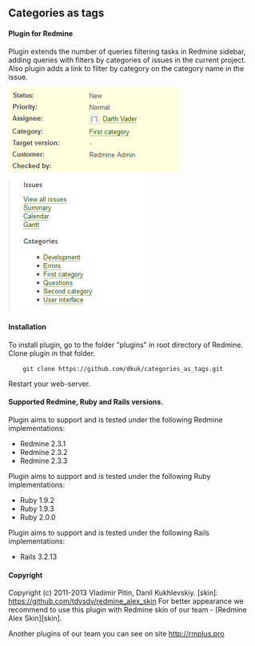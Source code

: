 ## Categories as tags

#### Plugin for Redmine

Plugin extends the number of queries filtering tasks in Redmine sidebar, adding queries with filters by categories of issues in the current project.
Also plugin adds a link to filter by category on the category name in the issue.

![issue](https://github.com/dkuk/categories_as_tags/raw/master/screenshots/issue.png "issue") ![queries](https://github.com/dkuk/categories_as_tags/raw/master/screenshots/queries.png "queries")


#### Installation
To install plugin, go to the folder "plugins" in root directory of Redmine.
Clone plugin in that folder.

		git clone https://github.com/dkuk/categories_as_tags.git

Restart your web-server.

#### Supported Redmine, Ruby and Rails versions.

Plugin aims to support and is tested under the following Redmine implementations:
* Redmine 2.3.1
* Redmine 2.3.2
* Redmine 2.3.3

Plugin aims to support and is tested under the following Ruby implementations:
* Ruby 1.9.2
* Ruby 1.9.3
* Ruby 2.0.0

Plugin aims to support and is tested under the following Rails implementations:
* Rails 3.2.13

#### Copyright
Copyright (c) 2011-2013 Vladimir Pitin, Danil Kukhlevskiy.
[skin]: https://github.com/tdvsdv/redmine_alex_skin
For better appearance we recommend to use this plugin with Redmine skin of our team - [Redmine Alex Skin][skin].

Another plugins of our team you can see on site http://rmplus.pro
